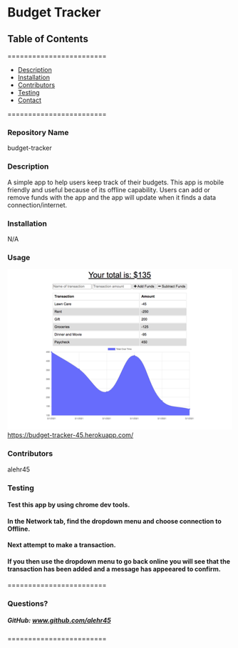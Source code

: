 
# Budget Tracker


## **Table of Contents**
========================
* [Description](#description)
* [Installation](#installation)
* [Contributors](#contributors)
* [Testing](#Testing)
* [Contact](#questions)

========================


### **Repository Name**  
budget-tracker

### **Description**  
A simple app to help users keep track of their budgets. This app is mobile friendly and useful because of its offline capability. Users can add or remove funds with the app and the app will update when it finds a data connection/internet.

### **Installation**  
N/A

### **Usage**  
![alt text](screenshot.png)
https://budget-tracker-45.herokuapp.com/

### **Contributors**  
alehr45

### **Testing**  
#### Test this app by using chrome dev tools. 
#### In the Network tab, find the dropdown menu and choose connection to Offline. 
#### Next attempt to make a transaction. 
#### If you then use the dropdown menu to go back online you will see that the transaction has been added and a message has appeeared to confirm.



========================

### Questions?
##### GitHub: www.github.com/alehr45  

========================
